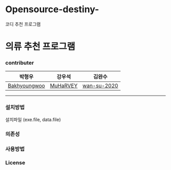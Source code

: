# Opensource-destiny-

코디 추천 프로그램
# 의류 추천 프로그램


### contributer

박형우 | 강우석 | 김완수
---|---|---|
[Bakhyoungwoo](https://github.com/Bakhyoungwoo) | [MuHaRVEY](https://github.com/MuHaRVEY) | [wan-su-2020](https://github.com/wan-su-2020)
---

### 설치방법

설치파일 (exe.file, data.file)


### 의존성


### 사용방법


### License


